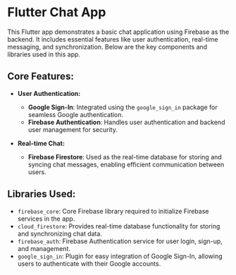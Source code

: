 # Flutter Chat App

This Flutter app demonstrates a basic chat application using Firebase as the backend. It includes essential features like user authentication, real-time messaging, and synchronization. Below are the key components and libraries used in this app.

## Core Features:
- **User Authentication:**
  - **Google Sign-In**: Integrated using the `google_sign_in` package for seamless Google authentication.
  - **Firebase Authentication**: Handles user authentication and backend user management for security.

- **Real-time Chat:**
  - **Firebase Firestore**: Used as the real-time database for storing and syncing chat messages, enabling efficient communication between users.

## Libraries Used:
- `firebase_core`: Core Firebase library required to initialize Firebase services in the app.
- `cloud_firestore`: Provides real-time database functionality for storing and synchronizing chat data.
- `firebase_auth`: Firebase Authentication service for user login, sign-up, and management.
- `google_sign_in`: Plugin for easy integration of Google Sign-In, allowing users to authenticate with their Google accounts.
